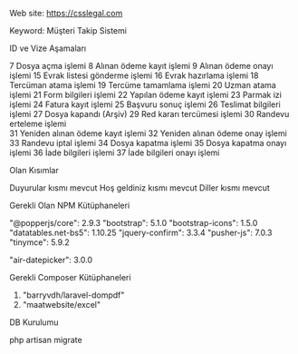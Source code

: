 Web site: https://csslegal.com

Keyword: Müşteri Takip Sistemi

ID ve Vize Aşamaları

7 Dosya açma işlemi
8 Alınan ödeme kayıt işlemi
9 Alınan ödeme onayı işlemi
15 Evrak listesi gönderme işlemi
16 Evrak hazırlama işlemi
18 Tercüman atama işlemi
19 Tercüme tamamlama işlemi
20 Uzman atama işlemi
21 Form bilgileri işlemi
22 Yapılan ödeme kayıt işlemi
23 Parmak izi işlemi
24 Fatura kayıt işlemi
25 Başvuru sonuç işlemi
26 Teslimat bilgileri işlemi
27 Dosya kapandı (Arşiv)
29 Red kararı tercümesi işlemi
30 Randevu erteleme işlemi	
31 Yeniden alınan ödeme kayıt işlemi
32 Yeniden alınan ödeme onay işlemi
33 Randevu iptal işlemi
34 Dosya kapatma işlemi
35 Dosya kapatma onayı işlemi
36 İade bilgileri işlemi
37 İade bilgileri onayı işlemi

Olan Kısımlar

Duyurular kısmı mevcut
Hoş geldiniz kısmı mevcut
Diller kısmı mevcut


Gerekli Olan NPM Kütüphaneleri

"@popperjs/core": 2.9.3
"bootstrap": 5.1.0
"bootstrap-icons": 1.5.0
"datatables.net-bs5": 1.10.25
"jquery-confirm": 3.3.4
"pusher-js": 7.0.3
"tinymce": 5.9.2

"air-datepicker": 3.0.0


Gerekli Composer Kütüphaneleri

1. "barryvdh/laravel-dompdf"
2. "maatwebsite/excel"

DB Kurulumu

php artisan migrate
